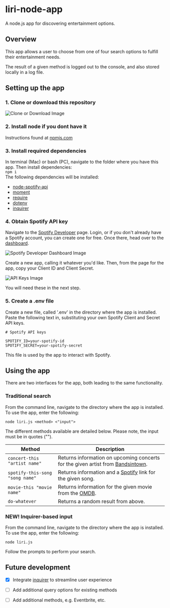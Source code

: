 # liri-node-app
A node.js app for discovering entertainment options.

## Overview
This app allows a user to choose from one of four search options to fulfill their entertainment needs.

The result of a given method is logged out to the console, and also stored locally in a log file.

## Setting up the app
### 1. Clone or download this repository

![Clone or Download Image](https://i.imgur.com/ZP8N719.png)

### 2. Install node if you dont have it

Instructions found at [npmjs.com](https://docs.npmjs.com/getting-started/installing-node)

### 3. Install required dependencies

In terminal (Mac) or bash (PC), navigate to the folder where you have this app. Then install dependencies:  
  `npm i`  
The following dependencies will be installed:
* [node-spotify-api](https://www.npmjs.com/package/node-spotify-api)
* [moment](http://momentjs.com/docs/#/manipulating/)
* [require](https://requirejs.org/)
* [dotenv](https://www.npmjs.com/package/dotenv)
* [inquirer](https://www.npmjs.com/package/inquirer)

### 4. Obtain Spotify API key
Navigate to the [Spotify Developer](https://developer.spotify.com/dashboard/login) page. Login, or if you don't already have a Spotify account, you can create one for free. Once there, head over to the [dashboard](https://developer.spotify.com/dashboard/applications).

![Spotify Developer Dashboard Image](https://i.imgur.com/H81Ehgw.png)

Create a new app, calling it whatever you'd like. Then, from the page for the app, copy your Client ID and Client Secret.

![API Keys Image](https://i.imgur.com/DV6dMFI.png)

You will need these in the next step.

### 5. Create a .env file
Create a new file, called '.env' in the directory where the app is installed. Paste the following text in, substituting your own Spotify Client and Secret API keys.

```
# Spotify API keys

SPOTIFY_ID=your-spotify-id
SPOTIFY_SECRET=your-spotify-secret
```
This file is used by the app to interact with Spotify.

## Using the app
There are two interfaces for the app, both leading to the same functionality.

### Traditional search

From the command line, navigate to the directory where the app is installed. To use the app, enter the following:
```
node liri.js <method> <"input">
```
The different methods available are detailed below. Please note, the input must be in quotes ("").

Method | Description
------ | ----------
`concert-this "artist name"` | Returns information on upcoming concerts for the given artist from [Bandsintown](https://www.bandsintown.com/).
`spotify-this-song "song name"` | Returns information and a [Spotify](https://www.spotify.com) link for the given song.
`movie-this "movie name"` | Returns information for the given movie from the [OMDB](https://www.omdbapi.com).
`do-whatever` | Returns a random result from above.

### NEW! Inquirer-based input

From the command line, navigate to the directory where the app is installed. To use the app, enter the following:
```
node liri.js
```
Follow the prompts to perform your search.

## Future development

- [x] Integrate [inquirer](https://www.npmjs.com/package/inquirer) to streamline user experience
- [ ] Add additional query options for existing methods
- [ ] Add additional methods, e.g. Eventbrite, etc.

